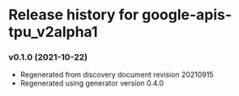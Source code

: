 # Release history for google-apis-tpu_v2alpha1

### v0.1.0 (2021-10-22)

* Regenerated from discovery document revision 20210915
* Regenerated using generator version 0.4.0

